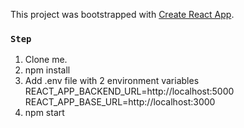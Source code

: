 This project was bootstrapped with [Create React App](https://github.com/facebook/create-react-app).


### `Step`

1. Clone me. <br />
2. npm install
3. Add .env file with 2 environment variables <br />
REACT_APP_BACKEND_URL=http://localhost:5000
REACT_APP_BASE_URL=http://localhost:3000 <br />
4. npm start

